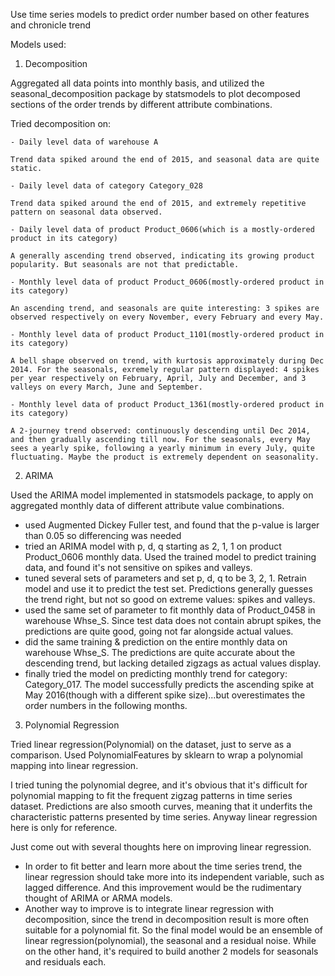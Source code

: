 Use time series models to predict order number based on other features and chronicle trend

Models used:

1. Decomposition

Aggregated all data points into monthly basis, and utilized the seasonal_decomposition package by statsmodels to plot decomposed sections of the order trends by different attribute combinations.

Tried decomposition on:

	- Daily level data of warehouse A
	
	Trend data spiked around the end of 2015, and seasonal data are quite static.
	
	- Daily level data of category Category_028
	
	Trend data spiked around the end of 2015, and extremely repetitive pattern on seasonal data observed.
	
	- Daily level data of product Product_0606(which is a mostly-ordered product in its category)
	
	A generally ascending trend observed, indicating its growing product popularity. But seasonals are not that predictable.
	
	- Monthly level data of product Product_0606(mostly-ordered product in its category)
	
	An ascending trend, and seasonals are quite interesting: 3 spikes are observed respectively on every November, every February and every May.
	
	- Monthly level data of product Product_1101(mostly-ordered product in its category)
	
	A bell shape observed on trend, with kurtosis approximately during Dec 2014. For the seasonals, exremely regular pattern displayed: 4 spikes per year respectively on February, April, July and December, and 3 valleys on every March, June and September.
	
	- Monthly level data of product Product_1361(mostly-ordered product in its category)
	
	A 2-journey trend observed: continuously descending until Dec 2014, and then gradually ascending till now. For the seasonals, every May sees a yearly spike, following a yearly minimum in every July, quite fluctuating. Maybe the product is extremely dependent on seasonality.

2. ARIMA

Used the ARIMA model implemented in statsmodels package, to apply on aggregated monthly data of different attribute value combinations.

- used Augmented Dickey Fuller test, and found that the p-value is larger than 0.05 so differencing was needed
- tried an ARIMA model with p, d, q starting as 2, 1, 1 on product Product_0606 monthly data. Used the trained model to predict training data, and found it's not sensitive on spikes and valleys.
- tuned several sets of parameters and set p, d, q to be 3, 2, 1. Retrain model and use it to predict the test set. Predictions generally guesses the trend right, but not so good on extreme values: spikes and valleys.
- used the same set of parameter to fit monthly data of Product_0458 in warehouse Whse_S. Since test data does not contain abrupt spikes, the predictions are quite good, going not far alongside actual values.
- did the same training & prediction on the entire monthly data on warehouse Whse_S. The predictions are quite accurate about the descending trend, but lacking detailed zigzags as actual values display.
- finally tried the model on predicting monthly trend for category: Category_017. The model successfully predicts the ascending spike at May 2016(though with a different spike size)...but overestimates the order numbers in the following months.

3. Polynomial Regression

Tried linear regression(Polynomial) on the dataset, just to serve as a comparison. Used PolynomialFeatures by sklearn to wrap a polynomial mapping into linear regression.

I tried tuning the polynomial degree, and it's obvious that it's difficult for polynomial mapping to fit the frequent zigzag patterns in time series dataset. Predictions are also smooth curves, meaning that it underfits the characteristic patterns presented by time series. Anyway linear regression here is only for reference.

Just come out with several thoughts here on improving linear regression.

- In order to fit better and learn more about the time series trend, the linear regression should take more into its independent variable, such as lagged difference. And this improvement would be the rudimentary thought of ARIMA or ARMA models.
- Another way to improve is to integrate linear regression with decomposition, since the trend in decomposition result is more often suitable for a polynomial fit. So the final model would be an ensemble of linear regression(polynomial), the seasonal and a residual noise. While on the other hand, it's required to build another 2 models for seasonals and residuals each.

